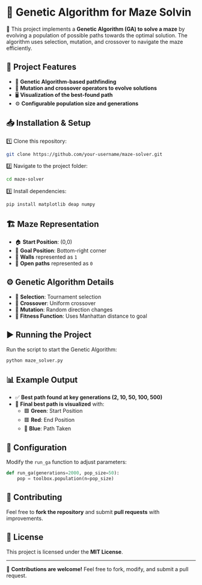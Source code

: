 # 🤖 Genetic Algorithm for Maze Solvin

🧩 This project implements a **Genetic Algorithm (GA) to solve a maze** by evolving a population of possible paths towards the optimal solution. The algorithm uses selection, mutation, and crossover to navigate the maze efficiently.

## 🚀 Project Features
- 🧠 **Genetic Algorithm-based pathfinding**
- 🔀 **Mutation and crossover operators to evolve solutions**
- 🖥 **Visualization of the best-found path**
- ⚙️ **Configurable population size and generations**

## 📥 Installation & Setup
1️⃣ Clone this repository:
```bash
git clone https://github.com/your-username/maze-solver.git
```
2️⃣ Navigate to the project folder:
```bash
cd maze-solver
```
3️⃣ Install dependencies:
```bash
pip install matplotlib deap numpy
```

## 🏗 Maze Representation
- 🏠 **Start Position**: (0,0)
- 🎯 **Goal Position**: Bottom-right corner
- 🧱 **Walls** represented as `1`
- 🚶 **Open paths** represented as `0`

## ⚙️ Genetic Algorithm Details
- 🔄 **Selection**: Tournament selection
- 🔀 **Crossover**: Uniform crossover
- 🔬 **Mutation**: Random direction changes
- 🎯 **Fitness Function**: Uses Manhattan distance to goal

## ▶️ Running the Project
Run the script to start the Genetic Algorithm:
```bash
python maze_solver.py
```

## 📊 Example Output
- ✅ **Best path found at key generations (2, 10, 50, 100, 500)**
- 🎨 **Final best path is visualized** with:
  - 🟩 **Green**: Start Position
  - 🟥 **Red**: End Position
  - 🔵 **Blue**: Path Taken

## 🔧 Configuration
Modify the `run_ga` function to adjust parameters:
```python
def run_ga(generations=2000, pop_size=50):
    pop = toolbox.population(n=pop_size)
```

## 🤝 Contributing
Feel free to **fork the repository** and submit **pull requests** with improvements.

## 📜 License
This project is licensed under the **MIT License**.

---
🌟 **Contributions are welcome!** Feel free to fork, modify, and submit a pull request.

